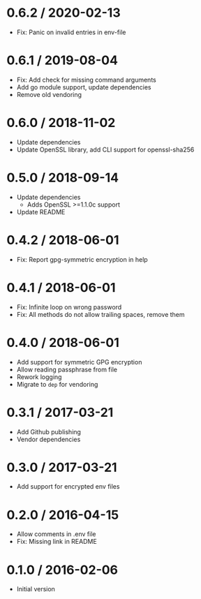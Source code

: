 # 0.6.2 / 2020-02-13

  * Fix: Panic on invalid entries in env-file

# 0.6.1 / 2019-08-04

  * Fix: Add check for missing command arguments
  * Add go module support, update dependencies
  * Remove old vendoring

# 0.6.0 / 2018-11-02

  * Update dependencies
  * Update OpenSSL library, add CLI support for openssl-sha256

# 0.5.0 / 2018-09-14

  * Update dependencies
    * Adds OpenSSL >=1.1.0c support
  * Update README

# 0.4.2 / 2018-06-01

  * Fix: Report gpg-symmetric encryption in help

# 0.4.1 / 2018-06-01

  * Fix: Infinite loop on wrong password
  * Fix: All methods do not allow trailing spaces, remove them

# 0.4.0 / 2018-06-01

  * Add support for symmetric GPG encryption
  * Allow reading passphrase from file
  * Rework logging
  * Migrate to `dep` for vendoring

# 0.3.1 / 2017-03-21

  * Add Github publishing
  * Vendor dependencies

# 0.3.0 / 2017-03-21

  * Add support for encrypted env files


0.2.0 / 2016-04-15
==================

  * Allow comments in .env file
  * Fix: Missing link in README

0.1.0 / 2016-02-06
==================

  * Initial version